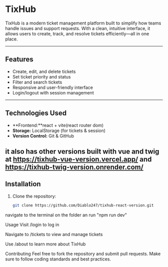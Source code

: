 # TixHub

TixHub is a modern ticket management platform built to simplify how teams handle issues and support requests. With a clean, intuitive interface, it allows users to create, track, and resolve tickets efficiently—all in one place.

---

## Features

- Create, edit, and delete tickets  
- Set ticket priority and status  
- Filter and search tickets  
- Responsive and user-friendly interface  
- Login/logout with session management  

---

## Technologies Used

- **Frontend:**react + vite(react router dom)
- **Storage:** LocalStorage (for tickets & session)  
- **Version Control:** Git & GitHub  

it also has other versions built with vue and twig  at   https://tixhub-vue-version.vercel.app/  and  https://tixhub-twig-version.onrender.com/
---



## Installation

1. Clone the repository:
   ```bash
   git clone https://github.com/Diablo247/tixhub-react-version.git
navigate to the terminal on the folder an run "npm run dev"

Usage
Visit /login to log in

Navigate to /tickets to view and manage tickets

Use /about to learn more about TixHub

Contributing
Feel free to fork the repository and submit pull requests. Make sure to follow coding standards and best practices.

